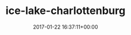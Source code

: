 ---
title:		"ice-lake-charlottenburg"
type:		"photos"
mediatype:		"upload"
location:		"TBC"
date:		"2017-01-22 16:37:11+00:00"
album:		"city"
filename:		"ice-lake-charlottenburg.md"
series:		""
cl_public_id:		"city/ice-lake-charlottenburg"
cl_version:		1497000307
format:		"tiff"
bytes:		4422852
width:		2560
height:		1440
colours:
- "#222222"
- "#E1E1E1"
- "#E8E8E7"
- "#828282"
exposure_mode:		"Auto"
program:		"Aperture-priority AE"
aperture:		"5.6"
focal_length:		"16.0 mm"
iso:		"100"
shutter_speed:		"1/160"
metering:		"Multi-segment"
flash:		"Off, Did not fire"
white_balance:		"Custom"
colour_temp:		"4900"
has_crop:		"true"
orientation:		"Horizontal (normal)"
camera_model:		"NIKON D800"
lens_info:		"16mm f/2.8"
artist:		"No artist info"
x_resolution:		"300"
y_resolution:		"300"
---